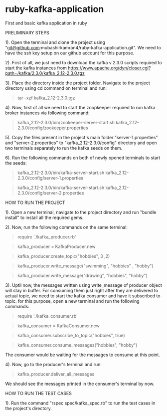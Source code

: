 # ruby-kafka-application
First and basic kafka application in ruby

PRELIMINARY STEPS

1). Open the terminal and clone the project using "git@github.com:mubashirkamran4/ruby-kafka-application.git". We need to have the ssh key setup on our github account for this purpose.

2). First of all, we just need to download the kafka v 2.3.0 scripts required to start the kafka instances from https://www.apache.org/dyn/closer.cgi?path=/kafka/2.3.0/kafka_2.12-2.3.0.tgz

3). Place the directory inside the project folder. Navigate to the project directory using cd command on terminal and run:
>tar -xzf kafka_2.12-2.3.0.tgz


4). Now, first of all we need to start the zoopkeeper required to run kafka broker instances via following command:
> kafka_2.12-2.3.0/bin/zookeeper-server-start.sh kafka_2.12-2.3.0/config/zookeeper.properties

5). Copy the files present in the project's main folder "server-1.properties" and "server-2.properties" to "kafka_2.12-2.3.0/config" directory
and open two terminals separately to run the kafka seeds on them.

6). Run the following commands on both of newly opened terminals to start the seeds:

> kafka_2.12-2.3.0/bin/kafka-server-start.sh kafka_2.12-2.3.0/config/server-1.properties

> kafka_2.12-2.3.0/bin/kafka-server-start.sh kafka_2.12-2.3.0/config/server-2.properties

HOW TO RUN THE PROJECT

1). Open a new terminal, navigate to the project directory and run "bundle install" to install all the required gems.

2). Now, run the following commands on the same terminal:

>  require './kafka_producer.rb'

>  kafka_producer = KafkaProducer.new

>  kafka_producer.create_topic("hobbies", 3 ,2)

>  kafka_producer.write_message("swimming", "hobbies" , "hobby")

>  kafka_producer.write_message("drawing", "hobbies", "hobby")

3). Uptil now, the messages written using write_message of producer object will stay in buffer. For consuming them just right after
they are delivered to actual topic, we need to start the kafka consumer and have it subscribed to topic. for this purpose,
open a new terminal and run the following commands:

> require './kafka_consumer.rb'

> kafka_consumer = KafkaConsumer.new

> kafka_consumer.subscribe_to_topic("hobbies", true)

> kafka_consumer.consume_messages("hobbies", "hobby")

The consumer would be waiting for the messages to consume at this point.

4). Now, go to the producer's terminal and run:

> kafka_producer.deliver_all_messages

We should see the messages printed in the consumer's terminal by now.


HOW TO RUN THE TEST CASES

1). Run the command "rspec spec/kafka_spec.rb" to run the test cases in the project's directory.


